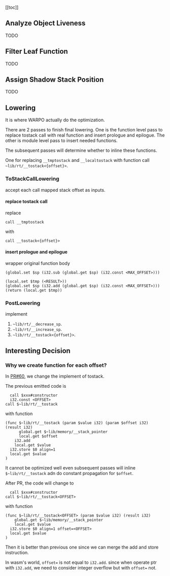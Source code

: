 [[toc]]

## Analyze Object Liveness

TODO

## Filter Leaf Function

TODO

## Assign Shadow Stack Position

TODO

## Lowering

It is where WARPO actually do the optimization.

There are 2 passes to finish final lowering. One is the function level pass to replace tostack call with real function and insert prologue and epilogue. The other is module level pass to insert needed functions.

The subsequent passes will determine whether to inline these functions.

One for replacing `__tmptostack` and `__localtostack` with function call `~lib/rt/__tostack<{offset}>`.

### ToStackCallLowering

accept each call mapped stack offset as inputs.

#### replace tostack call

replace

```wasm
call __tmptostack
```

with

```wasm
call __tostack<{offset}>
```

#### insert prologue and epilogue

wrapper original function body

```wasm
(global.set $sp (i32.sub (global.get $sp) (i32.const <MAX_OFFSET>)))

(local.set $tmp (<RESULT>))
(global.set $sp (i32.add (global.get $sp) (i32.const <MAX_OFFSET>)))
(return (local.get $tmp))
```

### PostLowering

implement

1. `~lib/rt/__decrease_sp`.
2. `~lib/rt/__increase_sp`.
3. `~lib/rt/__tostack<{offset}>`.

## Interesting Decision

### Why we create function for each offset?

In [PR#60](https://atc-github.azure.cloud.bmw/CDCFW/warpo/pull/60), we change the implement of tostack.

The previous emitted code is

```wasm
  call $xxx#constructor
  i32.const <OFFSET>
call $~lib/rt/__tostack
```

with function

```wasm
(func $~lib/rt/__tostack (param $value i32) (param $offset i32) (result i32)
      global.get $~lib/memory/__stack_pointer
      local.get $offset
    i32.add
    local.get $value
  i32.store $0 align=1
  local.get $value
)
```

It cannot be optimized well even subsequent passes will inline `$~lib/rt/__tostack` adn do constant propagation for `$offset`.

After PR, the code will change to

```wasm
  call $xxx#constructor
call $~lib/rt/__tostack<OFFSET>
```

with function

```wasm
(func $~lib/rt/__tostack<OFFSET> (param $value i32) (result i32)
    global.get $~lib/memory/__stack_pointer
    local.get $value
  i32.store $0 align=1 offset=<OFFSET>
  local.get $value
)
```

Then it is better than previous one since we can merge the add and store instruction.

In wasm's world, `offset=` is not equal to `i32.add`. since when operate ptr with `i32.add`, we need to consider integer overflow but with `offset=` not.
